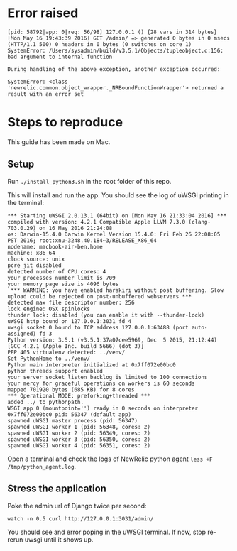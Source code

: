 Error raised
============

```
[pid: 58792|app: 0|req: 56/98] 127.0.0.1 () {28 vars in 314 bytes} [Mon May 16 19:43:39 2016] GET /admin/ => generated 0 bytes in 0 msecs (HTTP/1.1 500) 0 headers in 0 bytes (0 switches on core 1)
SystemError: /Users/sysadmin/build/v3.5.1/Objects/tupleobject.c:156: bad argument to internal function

During handling of the above exception, another exception occurred:

SystemError: <class 'newrelic.common.object_wrapper._NRBoundFunctionWrapper'> returned a result with an error set
```

Steps to reproduce
==================

This guide has been made on Mac.

Setup
-----

Run `./install_python3.sh` in the root folder of this repo.

This will install and run the app.
You should see the log of uWSGI printing in the terminal:

```
*** Starting uWSGI 2.0.13.1 (64bit) on [Mon May 16 21:33:04 2016] ***
compiled with version: 4.2.1 Compatible Apple LLVM 7.3.0 (clang-703.0.29) on 16 May 2016 21:24:08
os: Darwin-15.4.0 Darwin Kernel Version 15.4.0: Fri Feb 26 22:08:05 PST 2016; root:xnu-3248.40.184~3/RELEASE_X86_64
nodename: macbook-air-ben.home
machine: x86_64
clock source: unix
pcre jit disabled
detected number of CPU cores: 4
your processes number limit is 709
your memory page size is 4096 bytes
 *** WARNING: you have enabled harakiri without post buffering. Slow upload could be rejected on post-unbuffered webservers *** 
detected max file descriptor number: 256
lock engine: OSX spinlocks
thunder lock: disabled (you can enable it with --thunder-lock)
uWSGI http bound on 127.0.0.1:3031 fd 4
uwsgi socket 0 bound to TCP address 127.0.0.1:63488 (port auto-assigned) fd 3
Python version: 3.5.1 (v3.5.1:37a07cee5969, Dec  5 2015, 21:12:44)  [GCC 4.2.1 (Apple Inc. build 5666) (dot 3)]
PEP 405 virtualenv detected: ../venv/
Set PythonHome to ../venv/
Python main interpreter initialized at 0x7ff072e00bc0
python threads support enabled
your server socket listen backlog is limited to 100 connections
your mercy for graceful operations on workers is 60 seconds
mapped 701920 bytes (685 KB) for 8 cores
*** Operational MODE: preforking+threaded ***
added ../ to pythonpath.
WSGI app 0 (mountpoint='') ready in 0 seconds on interpreter 0x7ff072e00bc0 pid: 56347 (default app)
spawned uWSGI master process (pid: 56347)
spawned uWSGI worker 1 (pid: 56348, cores: 2)
spawned uWSGI worker 2 (pid: 56349, cores: 2)
spawned uWSGI worker 3 (pid: 56350, cores: 2)
spawned uWSGI worker 4 (pid: 56351, cores: 2)
```

Open a terminal and check the logs of NewRelic python agent `less +F /tmp/python_agent.log`.

Stress the application
----------------------

Poke the admin url of Django twice per second:

`watch -n 0.5 curl http://127.0.0.1:3031/admin/`

You should see and error poping in the uWSGI terminal. If now, stop re-rerun uwsgi until it shows up.